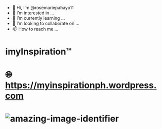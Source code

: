 - 👋 Hi, I’m @rosemariepahayo11
- 👀 I’m interested in ...
- 🌱 I’m currently learning ...
- 💞️ I’m looking to collaborate on ...
- 📫 How to reach me ...

<!---
rosemariepahayo11/rosemariepahayo11 is a ✨ special ✨ repository because its `README.md` (@rosemariepahayo11) appears on your GitHub profile.
You can click the Preview link to take a look at your changes.
--->

# ℹmyInspiration™ 
# 🌐https://myinspirationph.wordpress.com
# ![amazing-image-identifier](https://user-images.githubusercontent.com/99250100/155883467-7895b0a1-ba7c-4d67-92ec-c9e7714eb158.png)




